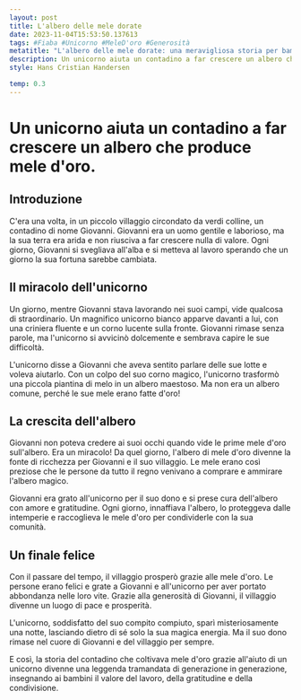 ```yaml
---
layout: post
title: L'albero delle mele dorate
date: 2023-11-04T15:53:50.137613
tags: #Fiaba #Unicorno #MeleD'oro #Generosità
metatitle: "L'albero delle mele dorate: una meravigliosa storia per bambini che insegna importanti valori"
description: Un unicorno aiuta un contadino a far crescere un albero che produce mele d'oro. Scopri la magica storia di Giovanni e dell'unicorno che ha portato abbondanza e prosperità al suo villaggio. Una leggenda che insegna ai bambini il valore del lavoro, della gratitudine e della condivisione.
style: Hans Cristian Handersen

temp: 0.3
---
```

# Un unicorno aiuta un contadino a far crescere un albero che produce mele d'oro.

## Introduzione

C'era una volta, in un piccolo villaggio circondato da verdi colline, un contadino di nome Giovanni. Giovanni era un uomo gentile e laborioso, ma la sua terra era arida e non riusciva a far crescere nulla di valore. Ogni giorno, Giovanni si svegliava all'alba e si metteva al lavoro sperando che un giorno la sua fortuna sarebbe cambiata.

## Il miracolo dell'unicorno

Un giorno, mentre Giovanni stava lavorando nei suoi campi, vide qualcosa di straordinario. Un magnifico unicorno bianco apparve davanti a lui, con una criniera fluente e un corno lucente sulla fronte. Giovanni rimase senza parole, ma l'unicorno si avvicinò dolcemente e sembrava capire le sue difficoltà.

L'unicorno disse a Giovanni che aveva sentito parlare delle sue lotte e voleva aiutarlo. Con un colpo del suo corno magico, l'unicorno trasformò una piccola piantina di melo in un albero maestoso. Ma non era un albero comune, perché le sue mele erano fatte d'oro!

## La crescita dell'albero

Giovanni non poteva credere ai suoi occhi quando vide le prime mele d'oro sull'albero. Era un miracolo! Da quel giorno, l'albero di mele d'oro divenne la fonte di ricchezza per Giovanni e il suo villaggio. Le mele erano così preziose che le persone da tutto il regno venivano a comprare e ammirare l'albero magico.

Giovanni era grato all'unicorno per il suo dono e si prese cura dell'albero con amore e gratitudine. Ogni giorno, innaffiava l'albero, lo proteggeva dalle intemperie e raccoglieva le mele d'oro per condividerle con la sua comunità.

## Un finale felice

Con il passare del tempo, il villaggio prosperò grazie alle mele d'oro. Le persone erano felici e grate a Giovanni e all'unicorno per aver portato abbondanza nelle loro vite. Grazie alla generosità di Giovanni, il villaggio divenne un luogo di pace e prosperità.

L'unicorno, soddisfatto del suo compito compiuto, sparì misteriosamente una notte, lasciando dietro di sé solo la sua magica energia. Ma il suo dono rimase nel cuore di Giovanni e del villaggio per sempre.

E così, la storia del contadino che coltivava mele d'oro grazie all'aiuto di un unicorno divenne una leggenda tramandata di generazione in generazione, insegnando ai bambini il valore del lavoro, della gratitudine e della condivisione.

        